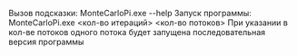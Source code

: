 Вызов подсказки: MonteCarloPi.exe --help
Запуск программы: MonteCarloPi.exe <кол-во итераций> <кол-во потоков>
При указании в кол-ве потоков одного потока будет запущена последовательная версия программы